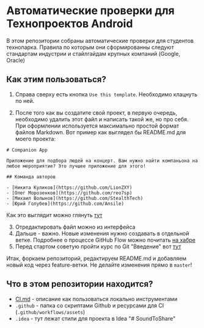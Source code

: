 # Автоматические проверки для Технопроектов Android

В этом репозитории собраны автоматические проверки для студентов технопарка. Правила по которым они сформированны следуют стандартам индустрии и стайлгайдам крупных компаний (Google, Oracle)

## Как этим пользоваться?

1. Справа сверху есть кнопка `Use this template`. Необходимо клацнуть по ней.

2. После того как вы создатите свой проект, в первую очередь, необходимо удалить этот файл и написать такой же, но про себя. При оформлении используется максимально простой формат файлов Markdown. Вот пример как выглядел бы README.md для моего проекта:
```
# Companion App

Приложение для подбора людей на концерт. Вам нужно найти компаньона на любое мероприятие? Это лучшее приложение для этого!

## Команда авторов

- [Никита Куликов](https://github.com/LionZXY)
- [Олег Морозенков](https://github.com/reo7sp)
- [Михаил Волынов](https://github.com/StealthTech)
- [Юрий Голубев](https://github.com/Ansile)
```
Как это выглядит можно глянуть [тут](https://gist.github.com/LionZXY/a6c7439da96172ec68a09f225818b73a)

3. Отредактировать файл можно из интерфейса
4. Дальше - важно. Новые изменения нужно создавать в отдельной ветке. Подробнее о процессе GitHub Flow можно почитать [на хабре](https://habr.com/ru/post/346066/)
5. Перед стартом советую пройти курс по Git "Введение" вот [тут](https://learngitbranching.js.org/)

Итак, форкаем репозиторий, редактируем README.md и добавляем новый код через feature-ветки. Не делайте изменения прямо в `master`!

## Что в этом репозитории находится?

- [CI.md](./CI.md) - описание как пользоваться локально инструментами
- `.github` - папка со скриптами Github и ресурсами для CI (`.github/workflows/assets`)
- `.idea` - тут лежат стили для проекта в Idea
"# SoundToShare" 
